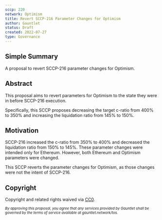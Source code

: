 ```yaml
---
sccp: 220
network: Optimism
title: Revert SCCP-216 Parameter Changes for Optimism
author: Gauntlet
status: Draft
created: 2022-07-27
type: Governance
---
```


## Simple Summary

A proposal to revert SCCP-216 parameter changes for Optimism. 

## Abstract

This proposal aims to revert parameters for Optimism to the state they were in before SCCP-216 execution.

Specifically, this SCCP proposes decreasing the target c-ratio from 400% to 350% and increasing the liquidation ratio from 145% to 150%.


## Motivation

SCCP-216 increased the c-ratio from 350% to 400% and decreased the liquidation ratio from 150% to 145%. These parameter changes were intended only for Ethereum. However, both Ethereum and Optimism parameters were changed.

This SCCP reverts the parameter changes for Optimism, as those changes were not the intent of SCCP-216. 



## Copyright



Copyright and related rights waived via [CC0](https://creativecommons.org/publicdomain/zero/1.0/).

*<sup>By approving this proposal, you agree that any services provided by Gauntlet shall be governed by the terms of service available at gauntlet.network/tos.<sup>*


